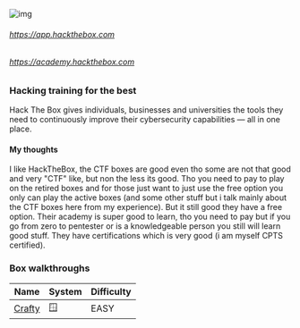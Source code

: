 ![img](https://images.credly.com/images/3dcd637f-f94a-4405-9448-0409361214da/blob.png)

###### https://app.hackthebox.com
###### https://academy.hackthebox.com

### Hacking training for the best

Hack The Box gives individuals, businesses and universities the tools they need to
continuously improve their cybersecurity capabilities — all in one place.





#### My thoughts

I like HackTheBox, the CTF boxes are good even tho some are not that good and very "CTF" like, but non the less its good. Tho you need to pay to play on the retired boxes and for those just want to just use the free option you only can play the active boxes (and some other stuff but i talk mainly about the CTF boxes here from my experience). But it still good they have a free option. Their academy is super good to learn, tho you need to pay but if you go from zero to pentester or is a knowledgeable person you still will learn good stuff. They have certifications which is very good (i am myself CPTS certified).  



### Box walkthroughs

| Name | System | Difficulty |
| ---- | ---- | ---- |
| [Crafty](https://github.com/suljov/CTF-Walkthroughs/tree/main/hackthebox/Boxes/Crafty) | 🪟 | EASY |
